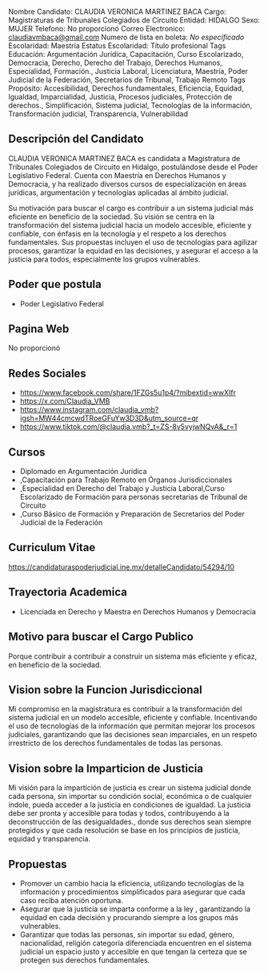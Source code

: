 Nombre Candidato: CLAUDIA VERONICA MARTINEZ BACA
Cargo: Magistraturas de Tribunales Colegiados de Circuito
Entidad: HIDALGO
Sexo: MUJER
Telefono: No proporcionó
Correo Electronico: claudiavmbaca@gmail.com
Numero de lista en boleta: *No especificado*
Escolaridad: Maestría
Estatus Escolaridad: Título profesional
Tags Educación: Argumentación Jurídica, Capacitación, Curso Escolarizado, Democracia, Derecho, Derecho del Trabajo, Derechos Humanos, Especialidad, Formación., Justicia Laboral, Licenciatura, Maestría, Poder Judicial de la Federación, Secretarios de Tribunal, Trabajo Remoto
Tags Propósito: Accesibilidad, Derechos fundamentales, Eficiencia, Equidad, Igualdad, Imparcialidad, Justicia, Procesos judiciales, Protección de derechos., Simplificación, Sistema judicial, Tecnologías de la información, Transformación judicial, Transparencia, Vulnerabilidad


## Descripción del Candidato 

CLAUDIA VERONICA MARTINEZ BACA es candidata a Magistratura de Tribunales Colegiados de Circuito en Hidalgo, postulándose desde el Poder Legislativo Federal. Cuenta con Maestría en Derechos Humanos y Democracia, y ha realizado diversos cursos de especialización en áreas jurídicas, argumentación y tecnologías aplicadas al ámbito judicial.

Su motivación para buscar el cargo es contribuir a un sistema judicial más eficiente en beneficio de la sociedad. Su visión se centra en la transformación del sistema judicial hacia un modelo accesible, eficiente y confiable, con énfasis en la tecnología y el respeto a los derechos fundamentales. Sus propuestas incluyen el uso de tecnologías para agilizar procesos, garantizar la equidad en las decisiones, y asegurar el acceso a la justicia para todos, especialmente los grupos vulnerables.


## Poder que postula

- Poder Legislativo Federal


## Pagina Web

No proporcionó


## Redes Sociales

- https://www.facebook.com/share/1FZGs5u1p4/?mibextid=wwXIfr
- https://x.com/Claudia_VMB
- https://www.instagram.com/claudia_vmb?igsh=MW44cmcwdTRoeGFuYw3D3D&utm_source=qr
- https://www.tiktok.com/@claudia.vmb?_t=ZS-8v5vyjwNQvA&_r=1


## Cursos

- Diplomado en Argumentación Jurídica
- ,Capacitación para Trabajo Remoto en Órganos Jurisdiccionales
- ,Especialidad en Derecho del Trabajo y Justicia Laboral,Curso Escolarizado de Formación para personas secretarias de Tribunal de Circuito
- ,Curso Básico de Formación y Preparación de Secretarios del Poder Judicial de la Federación


## Curriculum Vitae

https://candidaturaspoderjudicial.ine.mx/detalleCandidato/54294/10


## Trayectoria Academica

- Licenciada en Derecho y Maestra en Derechos Humanos y Democracia


## Motivo para buscar el Cargo Publico

Porque contribuir a contribuir a construir un sistema más eficiente y eficaz, en beneficio de la sociedad.


## Vision sobre la Funcion Jurisdiccional

Mi compromiso en la magistratura es contribuir a la transformación del sistema judicial en un modelo accesible, eficiente y confiable. Incentivando el uso de tecnologías de la información que permitan mejorar los procesos judiciales, garantizando que las decisiones sean imparciales, en un respeto irrestricto de los derechos fundamentales de todas las personas.


## Vision sobre la Imparticion de Justicia

Mi visión para la impartición de justicia es crear un sistema judicial donde cada persona, sin importar su condición social, económica o de cualquier índole, pueda acceder a la justicia en condiciones de igualdad. La justicia debe ser pronta y accesible para todas y todos, contribuyendo a la deconstrucción de las desigualdades., donde sus derechos sean siempre protegidos y que cada resolución se base en los principios de justicia, equidad y transparencia.


## Propuestas

- Promover un cambio hacia la eficiencia, utilizando tecnologías de la información y procedimientos simplificados para asegurar que cada caso reciba atención oportuna.
- Asegurar que la justicia se imparta conforme a la ley , garantizando la equidad en cada decisión y procurando siempre a los grupos más vulnerables.
- Garantizar que todas las personas, sin importar su edad, género, nacionalidad, religión categoría diferenciada encuentren en el sistema judicial un espacio justo y accesible en que tengan la certeza que se protegen sus derechos fundamentales.


